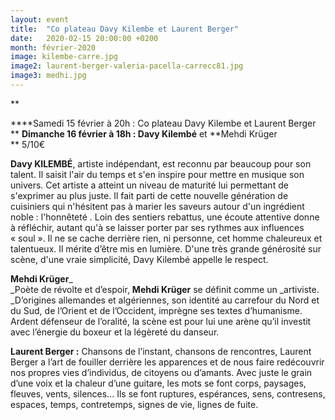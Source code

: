 ```yaml
---
layout: event
title:  "Co plateau Davy Kilembe et Laurent Berger"
date:   2020-02-15 20:00:00 +0200
month: février-2020
image: kilembe-carre.jpg
image2: laurent-berger-valeria-pacella-carrecc81.jpg
image3: medhi.jpg
---
```


**




****Samedi 15 février à 20h : Co plateau Davy Kilembe et Laurent Berger  ** **Dimanche 16 février à 18h : Davy Kilembé** et **Mehdi Krüger  
** 5/10€

**Davy KILEMBÉ**, artiste indépendant, est reconnu par beaucoup pour son talent. Il saisit l'air du temps et s'en inspire pour mettre en musique son univers. Cet artiste a atteint un niveau de maturité lui permettant de s'exprimer au plus juste. Il fait parti de cette nouvelle génération de cuisiniers qui n'hésitent pas à marier les saveurs autour d'un ingrédient noble : l'honnêteté . Loin des sentiers rebattus, une écoute attentive donne à réfléchir, autant qu'à se laisser porter par ses rythmes aux influences « soul ». Il ne se cache derrière rien, ni personne, cet homme chaleureux et talentueux. Il mérite d’être mis en lumière. D'une très grande générosité sur scène, d'une vraie simplicité, Davy Kilembé appelle le respect.   



**Mehdi Krüger**_<br /> _Poète de révolte et d’espoir, **Mehdi Krüger** se définit comme un _artiviste. _D’origines allemandes et algériennes, son identité au carrefour du Nord et du Sud, de l’Orient et de l’Occident, imprègne ses textes d’humanisme. Ardent défenseur de l’oralité, la scène est pour lui une arène qu’il investit avec l’énergie du boxeur et la légèreté du danseur. 



**Laurent Berger :** Chansons de l’instant, chansons de rencontres, Laurent Berger a l’art de fouiller derrière les apparences et de nous faire redécouvrir nos propres vies d’individus, de citoyens ou d’amants. Avec juste le grain d’une voix et la chaleur d’une guitare, les mots se font corps, paysages, fleuves, vents, silences... Ils se font ruptures, espérances, sens, contresens, espaces, temps, contretemps, signes de vie, lignes de fuite.